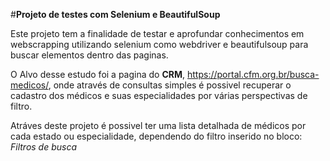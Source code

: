 #**Projeto de testes com Selenium e BeautifulSoup**


Este projeto tem a finalidade de testar e aprofundar conhecimentos em webscrapping utilizando selenium como webdriver e beautifulsoup para buscar elementos dentro das paginas.

O Alvo desse estudo foi a pagina do **CRM**, <https://portal.cfm.org.br/busca-medicos/>, onde através de consultas simples é possivel recuperar o cadastro dos médicos e suas especialidades por várias perspectivas de filtro.

Atráves deste projeto é possivel ter uma lista detalhada de médicos por cada estado ou especialidade, dependendo do filtro inserido no bloco: *Filtros de busca*